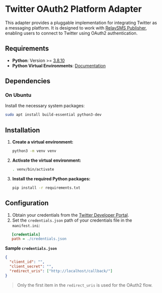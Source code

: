 # Twitter OAuth2 Platform Adapter

This adapter provides a pluggable implementation for integrating Twitter as a messaging platform. It is designed to work with [RelaySMS Publisher](https://github.com/smswithoutborders/RelaySMS-Publisher), enabling users to connect to Twitter using OAuth2 authentication.

## Requirements

- **Python**: Version >=
  [3.8.10](https://www.python.org/downloads/release/python-3810/)
- **Python Virtual Environments**:
  [Documentation](https://docs.python.org/3/tutorial/venv.html)

## Dependencies

### On Ubuntu

Install the necessary system packages:

```bash
sudo apt install build-essential python3-dev
```

## Installation

1. **Create a virtual environment:**

   ```bash
   python3 -m venv venv
   ```

2. **Activate the virtual environment:**

   ```bash
   . venv/bin/activate
   ```

3. **Install the required Python packages:**

   ```bash
   pip install -r requirements.txt
   ```

## Configuration

1. Obtain your credentials from the [Twitter Developer Portal](https://developer.twitter.com/en/portal/).
2. Set the `credentials.json` path of your credentials file in the `manifest.ini`:

```ini
   [credentials]
   path = ./credentials.json
```

**Sample `credentials.json`**

```json
{
  "client_id": "",
  "client_secret": "",
  "redirect_uris": ["http://localhost/callback/"]
}
```

> Only the first item in the `redirect_uris` is used for the OAuth2 flow.

